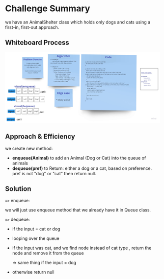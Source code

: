 # Challenge Summary
we have an AnimalShelter class which holds only dogs and cats using a first-in, first-out approach.

## Whiteboard Process
<!-- Embedded whiteboard image -->
![photo](stack-queue-animal-shelter.jpg)
## Approach & Efficiency
<!-- What approach did you take? Why? What is the Big O space/time for this approach? -->
we create new method:
* **enqueue(Animal)** to add an Animal (Dog or Cat) into the queue of animals
* **dequeue(pref)** to Return: either a dog or a cat, based on preference. pref is not "dog" or "cat" then return null.
## Solution
<!-- Show how to run your code, and examples of it in action -->


`=>` enqueue:


we will just use enqueue method that we already have it in Queue class.

`=>` dequeue:


* if the input = cat or dog
* looping over the queue
* if the input was cat, and we find node instead of cat type , return the node and remove it from the queue

  => same thing if the input = dog
* otherwise return null
